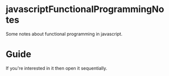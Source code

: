 # javascriptFunctionalProgrammingNotes
Some notes about functional programming in javascript.

# Guide
If you're interested in it then open it sequentially.
